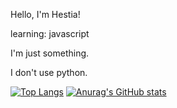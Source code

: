 Hello, I'm Hestia!

learning:
javascript

I'm just something.

I don't use python.

[![Top Langs](https://github-readme-stats.vercel.app/api/top-langs/?username=Hestia2345)](https://github.com/anuraghazra/github-readme-stats)
[![Anurag's GitHub stats](https://github-readme-stats.vercel.app/api?username=Hestia2345)](https://github.com/anuraghazra/github-readme-stats)



<!--
**Hestia2345/Hestia2345** is a ✨ _special_ ✨ repository because its `README.md` (this file) appears on your GitHub profile.

Here are some ideas to get you started:

- 🔭 I’m currently working on ...
- 🌱 I’m currently learning ...
- 👯 I’m looking to collaborate on ...
- 🤔 I’m looking for help with ...
- 💬 Ask me about ...
- 📫 How to reach me: ...
- 😄 Pronouns: ...
- ⚡ Fun fact: ...
-->
